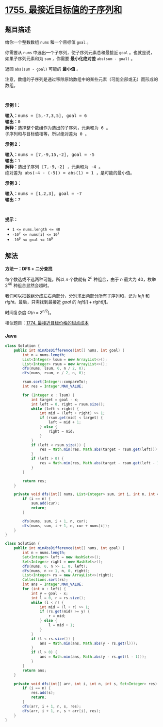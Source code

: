 # [1755. 最接近目标值的子序列和](https://leetcode.cn/problems/closest-subsequence-sum)

## 题目描述

<p>给你一个整数数组 <code>nums</code> 和一个目标值 <code>goal</code> 。</p>

<p>你需要从 <code>nums</code> 中选出一个子序列，使子序列元素总和最接近 <code>goal</code> 。也就是说，如果子序列元素和为 <code>sum</code> ，你需要 <strong>最小化绝对差</strong> <code>abs(sum - goal)</code> 。</p>

<p>返回 <code>abs(sum - goal)</code> 可能的 <strong>最小值</strong> 。</p>

<p>注意，数组的子序列是通过移除原始数组中的某些元素（可能全部或无）而形成的数组。</p>

<p> </p>

<p><strong>示例 1：</strong></p>

<pre><strong>输入：</strong>nums = [5,-7,3,5], goal = 6
<strong>输出：</strong>0
<strong>解释：</strong>选择整个数组作为选出的子序列，元素和为 6 。
子序列和与目标值相等，所以绝对差为 0 。
</pre>

<p><strong>示例 2：</strong></p>

<pre><strong>输入：</strong>nums = [7,-9,15,-2], goal = -5
<strong>输出：</strong>1
<strong>解释：</strong>选出子序列 [7,-9,-2] ，元素和为 -4 。
绝对差为 abs(-4 - (-5)) = abs(1) = 1 ，是可能的最小值。
</pre>

<p><strong>示例 3：</strong></p>

<pre><strong>输入：</strong>nums = [1,2,3], goal = -7
<strong>输出：</strong>7
</pre>

<p> </p>

<p><strong>提示：</strong></p>

<ul>
	<li><code>1 &lt;= nums.length &lt;= 40</code></li>
	<li><code>-10<sup>7</sup> &lt;= nums[i] &lt;= 10<sup>7</sup></code></li>
	<li><code>-10<sup>9</sup> &lt;= goal &lt;= 10<sup>9</sup></code></li>
</ul>

## 解法

**方法一：DFS + 二分查找**

每个数选或不选两种可能，所以 $n$ 个数就有 $2^n$ 种组合，由于 $n$ 最大为 $40$，枚举 $2^{40}$ 种组合显然会超时。

我们可以把数组分成左右两部分，分别求出两部分所有子序列和，记为 $left$ 和 $right$。最后，只需找到最接近 $goal$ 的 $left[i] + right[j]$。

时间复杂度 $O(n\times 2^{n/2})$。

相似题目：[1774. 最接近目标价格的甜点成本](/solution/1700-1799/1774.Closest%20Dessert%20Cost/README.md)

### **Java**

```java
class Solution {
    public int minAbsDifference(int[] nums, int goal) {
        int n = nums.length;
        List<Integer> lsum = new ArrayList<>();
        List<Integer> rsum = new ArrayList<>();
        dfs(nums, lsum, 0, n / 2, 0);
        dfs(nums, rsum, n / 2, n, 0);

        rsum.sort(Integer::compareTo);
        int res = Integer.MAX_VALUE;

        for (Integer x : lsum) {
            int target = goal - x;
            int left = 0, right = rsum.size();
            while (left < right) {
                int mid = (left + right) >> 1;
                if (rsum.get(mid) < target) {
                    left = mid + 1;
                } else {
                    right = mid;
                }
            }
            if (left < rsum.size()) {
                res = Math.min(res, Math.abs(target - rsum.get(left)));
            }
            if (left > 0) {
                res = Math.min(res, Math.abs(target - rsum.get(left - 1)));
            }
        }

        return res;
    }

    private void dfs(int[] nums, List<Integer> sum, int i, int n, int cur) {
        if (i == n) {
            sum.add(cur);
            return;
        }

        dfs(nums, sum, i + 1, n, cur);
        dfs(nums, sum, i + 1, n, cur + nums[i]);
    }
}
```

```java
class Solution {
    public int minAbsDifference(int[] nums, int goal) {
        int n = nums.length;
        Set<Integer> left = new HashSet<>();
        Set<Integer> right = new HashSet<>();
        dfs(nums, 0, n >> 1, 0, left);
        dfs(nums, n >> 1, n, 0, right);
        List<Integer> rs = new ArrayList<>(right);
        Collections.sort(rs);
        int ans = Integer.MAX_VALUE;
        for (int x : left) {
            int y = goal - x;
            int l = 0, r = rs.size();
            while (l < r) {
                int mid = (l + r) >> 1;
                if (rs.get(mid) >= y) {
                    r = mid;
                } else {
                    l = mid + 1;
                }
            }
            if (l < rs.size()) {
                ans = Math.min(ans, Math.abs(y - rs.get(l)));
            }
            if (l > 0) {
                ans = Math.min(ans, Math.abs(y - rs.get(l - 1)));
            }
        }
        return ans;
    }

    private void dfs(int[] arr, int i, int n, int s, Set<Integer> res) {
        if (i == n) {
            res.add(s);
            return;
        }
        dfs(arr, i + 1, n, s, res);
        dfs(arr, i + 1, n, s + arr[i], res);
    }
}
```
